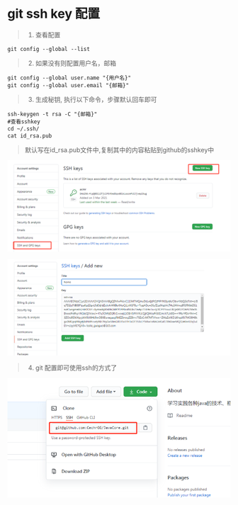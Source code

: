 # git ssh key 配置
> 1. 查看配置
``` shell
git config --global --list
```
> 2. 如果没有则配置用户名，邮箱
``` shell
git config --global user.name "{用户名}"
git config --global user.email "{邮箱}"
```
> 3. 生成秘钥, 执行以下命令，步骤默认回车即可
``` shell
ssh-keygen -t rsa -C "{邮箱}"
#查看sshkey
cd ~/.ssh/
cat id_rsa.pub
```
> 默认写在id_rsa.pub文件中,复制其中的内容粘贴到github的sshkey中

![sshkey](./image/sshkey.png)

![sshkey2](./image/sshkey2.png)

> 4. git 配置即可使用ssh的方式了

![sshlink](./image/sshlink.png)
